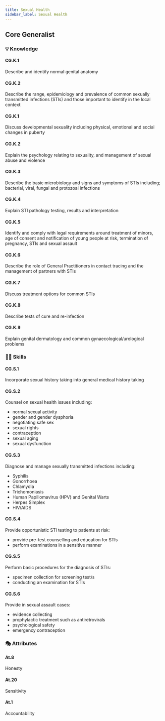 ```yaml
---
title: Sexual Health
sidebar_label: Sexual Health
---
```

## Core Generalist

### 💡 Knowledge

#### CG.K.1

Describe and identify normal genital anatomy

#### CG.K.2

Describe the range, epidemiology and prevalence of common sexually transmitted infections (STIs) and those important to identify in the local context

#### CG.K.1

Discuss developmental sexuality including physical, emotional and social changes in puberty

#### CG.K.2

Explain the psychology relating to sexuality, and management of sexual abuse and violence

#### CG.K.3

Describe the basic microbiology and signs and symptoms of STIs including; bacterial, viral, fungal and protozoal infections

#### CG.K.4

Explain STI pathology testing, results and interpretation

#### CG.K.5

Identify and comply with legal requirements around treatment of minors, age of consent and notification of young people at risk, termination of pregnancy, STIs and sexual assault

#### CG.K.6

Describe the role of General Practitioners in contact tracing and the management of partners with STIs 

#### CG.K.7

Discuss treatment options for common STIs

#### CG.K.8

Describe tests of cure and re-infection

#### CG.K.9

Explain genital dermatology and common gynaecological/urological problems

### 🤹‍♀️ Skills

#### CG.S.1

Incorporate sexual history taking into general medical history taking

#### CG.S.2

Counsel on sexual health issues including: 

* normal sexual activity
* gender and gender dysphoria
* negotiating safe sex 
* sexual rights
* contraception
* sexual aging
* sexual dysfunction

#### CG.S.3

Diagnose and manage sexually transmitted infections including: 

* Syphilis 
* Gonorrhoea 
* Chlamydia
* Trichomoniasis 
* Human Papillomavirus (HPV) and Genital Warts 
* Herpes Simplex
* HIV/AIDS

#### CG.S.4

Provide opportunistic STI testing to patients at risk:

* provide pre-test counselling and education for STIs
* perform examinations in a sensitive manner

#### CG.S.5

Perform basic procedures for the diagnosis of STIs: 

* specimen collection for screening test/s 
* conducting an examination for STIs 

#### CG.S.6

Provide in sexual assault cases:

* evidence collecting
* prophylactic treatment such as antiretrovirals
* psychological safety
* emergency contraception

### 🎭 Attributes

#### At.8

Honesty

#### At.20

Sensitivity

#### At.1

Accountability